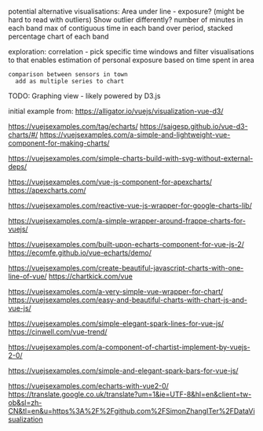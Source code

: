 
potential alternative visualisations:
  Area under line - exposure?  (might be hard to read with outliers)
    Show outlier differently?
  number of minutes in each band
  max of contiguous time in each band
  over period, stacked percentage chart of each band

  exploration:
    correlation - pick specific time windows and filter visualisations to that
      enables estimation of personal exposure based on time spent in area

    comparison between sensors in town
      add as multiple series to chart



TODO: Graphing view - likely powered by D3.js

initial example from: https://alligator.io/vuejs/visualization-vue-d3/

https://vuejsexamples.com/tag/echarts/
  https://saigesp.github.io/vue-d3-charts/#/
  https://vuejsexamples.com/a-simple-and-lightweight-vue-component-for-making-charts/

https://vuejsexamples.com/simple-charts-build-with-svg-without-external-deps/

https://vuejsexamples.com/vue-js-component-for-apexcharts/
  https://apexcharts.com/

https://vuejsexamples.com/reactive-vue-js-wrapper-for-google-charts-lib/

https://vuejsexamples.com/a-simple-wrapper-around-frappe-charts-for-vuejs/

https://vuejsexamples.com/built-upon-echarts-component-for-vue-js-2/
  https://ecomfe.github.io/vue-echarts/demo/

https://vuejsexamples.com/create-beautiful-javascript-charts-with-one-line-of-vue/
  https://chartkick.com/vue

https://vuejsexamples.com/a-very-simple-vue-wrapper-for-chart/
https://vuejsexamples.com/easy-and-beautiful-charts-with-chart-js-and-vue-js/

https://vuejsexamples.com/simple-elegant-spark-lines-for-vue-js/
  https://cinwell.com/vue-trend/

https://vuejsexamples.com/a-component-of-chartist-implement-by-vuejs-2-0/

https://vuejsexamples.com/simple-and-elegant-spark-bars-for-vue-js/

https://vuejsexamples.com/echarts-with-vue2-0/
  https://translate.google.co.uk/translate?um=1&ie=UTF-8&hl=en&client=tw-ob&sl=zh-CN&tl=en&u=https%3A%2F%2Fgithub.com%2FSimonZhangITer%2FDataVisualization
